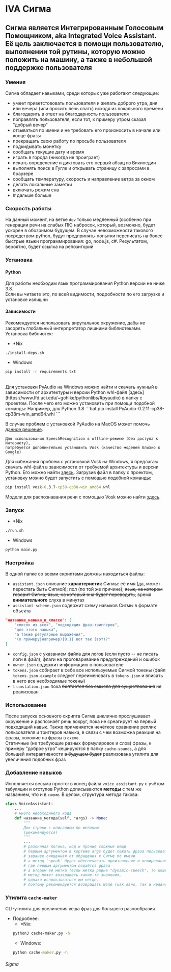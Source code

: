 # IVA Сигма

## Сигма является Интегрированным Голосовым Помощником, aka Integrated Voice Assistant. Её цель заключается в помощи пользователю, выполнении той рутины, которую можно положить на машину, а также в небольшой поддержке пользователя

### Умения
Сигма обладает навыками, среди которых уже работают следующие:
 - умеет приветстововать пользователя и желать доброго утра, дня или вечера (или просить лечь спать) исходя из локального времени
 - благодарить в ответ на благодарность пользователя
 - поправлять пользователя, если тот, к примеру утром сказал "добрый вечер"
 - отзываться по имени и не требовать его произносить в начале или конце фразы
 - прекращать свою работу по просьбе пользователя
 - подкидывать монетку
 - сообщать текущие дату и время
 - играть в города (никогда не проиграет)
 - искать определение и диктовать его первый абзац из Википедии
 - выполнять поиск в Гугле и открывать страницу с запросами в браузере
 - сообщать температуру, скорость и направление ветра за окном
 - делать локальные заметки
 - включать режим сна
 - \# дальше больше

 ### Скорость работы
 На данный момент, на ветке `dev` только медленный (особенно при генерации речи на слабых ПК) набросок, который, возможно, будет ускорен в обозримом будущем. В случае невозможности такового посредством python, будут предприняты попытки переписать на более быстрые языки программирования: go, node.js, c#. Результатом, вероятно, будет ссылка на репозиторий

### Установка
#### Python
Для работы необходим язык программирования Python версии не ниже 3.8.
<br>
Если вы читаете это, по всей видимости, подробности по его загрузке и установке излишни
#### Зависимости
Рекомендуется использовать вирутальное окружение, дабы не засорять глобальный интерпретатор лишними библиотеками. <br>
Установка библиотек:
- *Nix
```bash
./install-deps.sh
```
- Windows
```bat
pip install -r requirements.txt
```
<br>
Для установки PyAudio на Windows можно найти и скачать нужный в зависимости от архитектуры и версии Python whl-файл [здесь](https://www.lfd.uci.edu/~gohlke/pythonlibs/#pyaudio) в папку с проектом. После чего его можно установить при помощи подобной команды:
Например, для Python 3.8
```bat
pip install PyAudio-0.2.11-cp38-cp38m-win_amd64.whl
```

В случае проблем с установкой PyAudio на MacOS может помочь [данное решение](https://stackoverflow.com/questions/33851379/pyaudio-installation-on-mac-python-3).

    Для использования SpeechRecognition в offline-режиме (без доступа к Интернету), 
    потребуется дополнительно установить Vosk (качество моделей близко к Google)

Для избежания проблем с установкой Vosk на Windows, я предлагаю скачать whl-файл в зависимости от требуемой архитектуры и версии Python. Его можно найти [здесь](https://github.com/alphacep/vosk-api/releases/). Загрузив файл в папку с проектом, установку можно будет запустить с помощью подобной команды: 

```bat
pip install vosk-0.3.7-cp38-cp38-win_amd64.whl
```

Модели для распознавания речи с помощью Vosk можно найти [здесь](https://alphacephei.com/vosk/models).

### Запуск
- *Nix
```bash
./run.sh
```
- Windows
```bat
python main.py
```

### Настройка
В одной папке со всеми скриптами должны находиться файлы:
- `assistant.json` описание **характеристик** Сигмы: её имя (да, может перестать быть Сигмой); пол (по той же причине); ~~язык, на котором говорит Сигма; язык, на который она будет переводить~~; время __внимательного__ слуха в минутах
- `assistant-scheme.json` содержит схему навыков Сигмы в формате объекта
```json
"название_навыка_в_классе": [
    "список из всех", "подходящих фраз-триггеров",
    "для этого навыка",
    "а также регулярные выражения",
    "(к примеру|например){0,1} вот так (вот)?"
]
```
- `config.json` с указанием файла для логов (если пусто -- не писать логи в файл); флаги на проговаривание предупреждений и ошибок
- `owner.json` содержит информацию о пользователе
- `tokens.json` собирает в себе все используемые Сигмой токены (файл `tokens.json.example` следует переименовать в `tokens.json` и вписать в него все необходимые токены)
- `translation.json` пока ~~болтается без смысла для существования~~ не реализован

### Использование
После запуска основного скрипта Сигма циклично прослушивает окружение и распознаёт речь вокруг, пока не среагирует на первый подходящий навык. Также применяется нечёткое сравнение реплик пользователя и триггеров навыка, в связи с чем возможна реакция на фразы, похожие на фразы в `схеме`.
<br>
Статичные (не требующие разных формулировок и слов) фразы, к примеру "доброе утро" кешируются в папку `cache-sounds`, а для большей интерактивности ~~в будущем будет~~ реализована утилита для увеличения подобных фраз

### Добавление навыков
Исполняется весьма просто: в конец файла `voice_assistant.py` с учётом табуляции и отступов Python дописываются **методы** с тем же названием, что и в `схеме`. В целом, структура метода такова:
```python
class VoiceAssistant:
    ...
    # много необходимого кода
    def название_метода(self, *args) -> None:
        """
        Док-строки с описанием по желанию 
        (рекомендуется)
        """
        ...
        # различная логика, код и прочие сложные вещи
        # первым аргументом в кортеже args будет лежать фраза пользователя,
        # заранее очищенная от обращения к Сигме по имени
        # а метод `speak` будет обеспечивать произношение и кеширование фраз,
        # где первым аргументом подаётся фраза
        # а вторым её метка (если метка равна "dynamic-speech", то кеширование будет пропускаться)
        # метод может возвращать какие-то значения,
        # однако использоваться им негде,
        # поэтому рекомендуется возвращать None (как явно, так и неявно)
```

### Утилита `cache-maker`
CLI-утилита для увеличения кеша фраз для большего разнообразия
- Подробнее:
    - *Nix:
    ```bash
    python3 cache-maker.py -h
    ```
    - Windows:
    ```bat
    python cache-maker.py -h
    ```

###### Sigma

